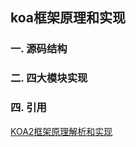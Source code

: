 ## koa框架原理和实现

### 一. 源码结构

### 二. 四大模块实现

### 四. 引用

[KOA2框架原理解析和实现](https://juejin.im/post/6844903709592256525#heading-9)